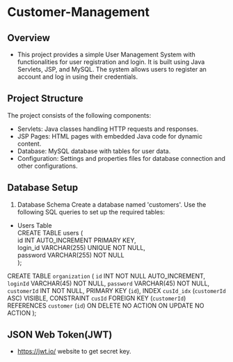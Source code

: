 # Customer-Management
## Overview
- This project provides a simple User Management System with functionalities for user registration and login. It is built using Java Servlets, JSP, and MySQL. The system allows users to register an account and log in using their credentials.

## Project Structure
The project consists of the following components:

- Servlets: Java classes handling HTTP requests and responses.
- JSP Pages: HTML pages with embedded Java code for dynamic content.
- Database: MySQL database with tables for user data.
- Configuration: Settings and properties files for database connection and other configurations.

## Database Setup
1. Database Schema
Create a database named 'customers'. Use the following SQL queries to set up the required tables:

- Users Table </br>
CREATE TABLE users ( </br>
    id INT AUTO_INCREMENT PRIMARY KEY, </br>
    login_id VARCHAR(255) UNIQUE NOT NULL, </br>
    password VARCHAR(255) NOT NULL </br>
); </br>



  
CREATE TABLE `organization` (
  `id` INT NOT NULL AUTO_INCREMENT,
  `loginId` VARCHAR(45) NOT NULL,
  `password` VARCHAR(45) NOT NULL,
  `customerId` INT NOT NULL,
  PRIMARY KEY (`id`),
  INDEX `cusId_idx` (`customerId` ASC) VISIBLE,
  CONSTRAINT `cusId`
    FOREIGN KEY (`customerId`)
    REFERENCES `customer` (`id`)
    ON DELETE NO ACTION
    ON UPDATE NO ACTION
);

## JSON Web Token(JWT)
- https://jwt.io/ website to get secret key.

